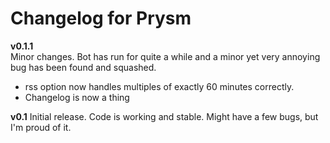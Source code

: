 # Changelog for Prysm #

**v0.1.1**  
Minor changes. Bot has run for quite a while and a minor yet very annoying bug has been found and squashed.
- rss option now handles multiples of exactly 60 minutes correctly.
- Changelog is now a thing

**v0.1** 
Initial release. Code is working and stable.
Might have a few bugs, but I'm proud of it.
